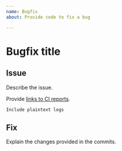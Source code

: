 ```yaml
---
name: Bugfix
about: Provide code to fix a bug

---
```


# Bugfix title

## Issue

Describe the issue.

Provide [links to CI reports](https://travis-ci.org/).

```text
Include plaintext logs
```

## Fix

Explain the changes provided in the commits.